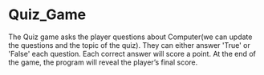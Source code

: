 # Quiz_Game
The Quiz game asks the player questions about Computer(we can update the questions and the topic of the quiz). They can either answer 'True' or 'False' each question. Each correct answer will score a point. At the end of the game, the program will reveal the player’s final score.
